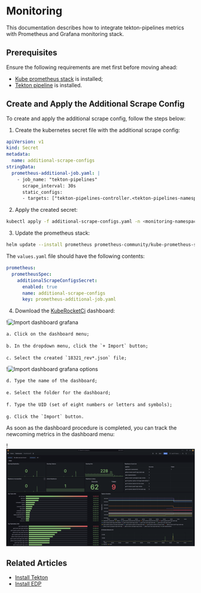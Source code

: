 # Monitoring

This documentation describes how to integrate tekton-pipelines metrics with Prometheus and Grafana monitoring stack.

## Prerequisites

Ensure the following requirements are met first before moving ahead:

* [Kube prometheus stack](https://prometheus-community.github.io/helm-charts) is installed;
* [Tekton pipeline](https://github.com/tektoncd/pipeline/releases) is installed.

## Create and Apply the Additional Scrape Config

To create and apply the additional scrape config, follow the steps below:

1. Create the kubernetes secret file with the additional scrape config:

  ```title="additional-scrape-configs.yaml file"
  apiVersion: v1
  kind: Secret
  metadata:
    name: additional-scrape-configs
  stringData:
    prometheus-additional-job.yaml: |
      - job_name: "tekton-pipelines"
        scrape_interval: 30s
        static_configs:
        - targets: ["tekton-pipelines-controller.<tekton-pipelines-namespace>.svc.cluster.local:9090"]
  ```

2. Apply the created secret:

  ```bash
  kubectl apply -f additional-scrape-configs.yaml -n <monitoring-namespace>
  ```

3. Update the prometheus stack:

  ```bash
  helm update --install prometheus prometheus-community/kube-prometheus-stack --values values.yaml -n <monitoring-namespace>
  ```

  The `values.yaml` file should have the following contents:

  ```yaml title="values.yaml file"
  prometheus:
    prometheusSpec:
      additionalScrapeConfigsSecret:
        enabled: true
        name: additional-scrape-configs
        key: prometheus-additional-job.yaml
  ```

4. Download the [KubeRocketCi](https://grafana.com/grafana/dashboards/18321) dashboard:

  !![Import dashboard grafana](../assets/operator-guide/grafana-tekton-dasboard-import.png "Import Grafana dashboard")

    a. Click on the dashboard menu;

    b. In the dropdown menu, click the `+ Import` button;

    c. Select the created `18321_rev*.json` file;

  !![Import dashboard grafana options](../assets/operator-guide/grafana-tekton-dasboard-import-options.png "Import Grafana dashboard: Options")

    d. Type the name of the dashboard;

    e. Select the folder for the dashboard;

    f. Type the UID (set of eight numbers or letters and symbols);

    g. Click the `Import` button.

As soon as the dashboard procedure is completed, you can track the newcoming metrics in the dashboard menu:

  !![Tekton dashboard](../assets/operator-guide/tekton-dashboard.png "Tekton dashboard")

## Related Articles

* [Install Tekton](install-tekton.md)
* [Install EDP](install-edp.md)
